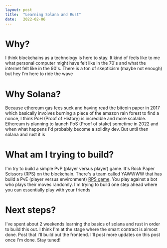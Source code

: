 ```yaml
---
layout: post
title:  "Learning Solana and Rust"
date:   2022-02-06
---
```


# Why?


I think blockchains as a technology is here to stay. It kind of feels like to me what personal computer might have felt like in the 70's and what the internet felt like in the 90's. There is a ton of skepticism (maybe not enough) but hey I'm here to ride the wave

# Why Solana?

Because ethereum gas fees suck and having read the bitcoin paper in 2017 which basically involves burning a piece of the amazon rain forest to find a nonce, I think PoH (Proof of History) is incredible and more scalable. Ethereum is planning to launch PoS (Proof of stake) sometime in 2022 and when what happens I'd probably become a solidity dev. But until then solana and rust it is

# What am I trying to build?

I'm try to build a simple PvP (player versus player) game. It's Rock Paper Scissors (RPS) on the blockchain. There's a team called YAWWWW that has build a PvE (player versus environment) [RPS game](https://app.yawww.io/rps). You play against a bot who plays their moves randomly. I'm trying to build one step ahead where you can essentially play with your friends

# Next steps?

I've spent about 2 weekends learning the basics of solana and rust in order to build this out. I think I'm at the stage where the smart contract is almost done. Post that I'll build out the frontend. I'll post more updates on this post once I'm done. Stay tuned!